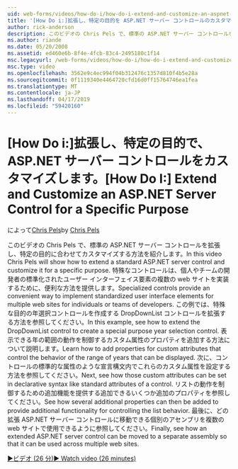 ```yaml
---
uid: web-forms/videos/how-do-i/how-do-i-extend-and-customize-an-aspnet-server-control-for-a-specific-purpose
title: '[How Do i:]拡張し、特定の目的を ASP.NET サーバー コントロールのカスタマイズ |Microsoft Docs'
author: rick-anderson
description: このビデオの Chris Pels で、標準の ASP.NET サーバー コントロールを拡張し、特定の目的に合わせてカスタマイズする方法を紹介します。 特殊なコントロールは、c を提供しています.
ms.author: riande
ms.date: 05/20/2008
ms.assetid: ed460e6b-8f4e-4fcb-83c4-2495180c1f14
msc.legacyurl: /web-forms/videos/how-do-i/how-do-i-extend-and-customize-an-aspnet-server-control-for-a-specific-purpose
msc.type: video
ms.openlocfilehash: 3562e9c4ec994f04b312476c1357d810f4b5e28a
ms.sourcegitcommit: 0f1119340e4464720cfd16d0ff15764746ea1fea
ms.translationtype: MT
ms.contentlocale: ja-JP
ms.lasthandoff: 04/17/2019
ms.locfileid: "59420160"
---
```

# <a name="how-do-i-extend-and-customize-an-aspnet-server-control-for-a-specific-purpose"></a><span data-ttu-id="70642-104">[How Do i:]拡張し、特定の目的で、ASP.NET サーバー コントロールをカスタマイズします。</span><span class="sxs-lookup"><span data-stu-id="70642-104">[How Do I:] Extend and Customize an ASP.NET Server Control for a Specific Purpose</span></span>

<span data-ttu-id="70642-105">によって[Chris Pels](https://twitter.com/chrispels)</span><span class="sxs-lookup"><span data-stu-id="70642-105">by [Chris Pels](https://twitter.com/chrispels)</span></span>

<span data-ttu-id="70642-106">このビデオの Chris Pels で、標準の ASP.NET サーバー コントロールを拡張し、特定の目的に合わせてカスタマイズする方法を紹介します。</span><span class="sxs-lookup"><span data-stu-id="70642-106">In this video Chris Pels will show how to extend a standard ASP.NET server control and customize it for a specific purpose.</span></span> <span data-ttu-id="70642-107">特殊なコントロールは、個人やチームの開発者の標準化されたユーザー インターフェイス要素の複数の web サイトを実装するために、便利な方法を提供します。</span><span class="sxs-lookup"><span data-stu-id="70642-107">Specialized controls provide an convenient way to implement standardized user interface elements for multiple web sites for individuals or teams of developers.</span></span> <span data-ttu-id="70642-108">この例では、特殊な目的の年選択コントロールを作成する DropDownList コントロールを拡張する方法を参照してください。</span><span class="sxs-lookup"><span data-stu-id="70642-108">In this example, see how to extend the DropDownList control to create a special purpose year selection control.</span></span> <span data-ttu-id="70642-109">表示できる年の範囲の動作を制御するカスタム属性のプロパティを追加する方法について説明します。</span><span class="sxs-lookup"><span data-stu-id="70642-109">Learn how to add properties for custom attributes that control the behavior of the range of years that can be displayed.</span></span> <span data-ttu-id="70642-110">次に、コントロールの標準的な属性のような宣言構文内でこれらのカスタム属性を設定する方法を参照してください。</span><span class="sxs-lookup"><span data-stu-id="70642-110">Next, see how those custom attributes can be set in declarative syntax like standard attributes of a control.</span></span> <span data-ttu-id="70642-111">リストの動作を制御するための追加機能を提供する追加できるいくつか追加のプロパティを参照してください。</span><span class="sxs-lookup"><span data-stu-id="70642-111">See how several additional properties can then be added to provide additional functionality for controlling the list behavior.</span></span> <span data-ttu-id="70642-112">最後に、どの拡張 ASP.NET サーバー コントロールに移動できる個別のアセンブリを複数の web サイトで使用できるように参照してください。</span><span class="sxs-lookup"><span data-stu-id="70642-112">Finally, see how an extended ASP.NET server control can be moved to a separate assembly so that it can be used across multiple web sites.</span></span>

[<span data-ttu-id="70642-113">&#9654;ビデオ (26 分)</span><span class="sxs-lookup"><span data-stu-id="70642-113">&#9654; Watch video (26 minutes)</span></span>](https://channel9.msdn.com/Blogs/ASP-NET-Site-Videos/how-do-i-extend-and-customize-an-aspnet-server-control-for-a-specific-purpose)
